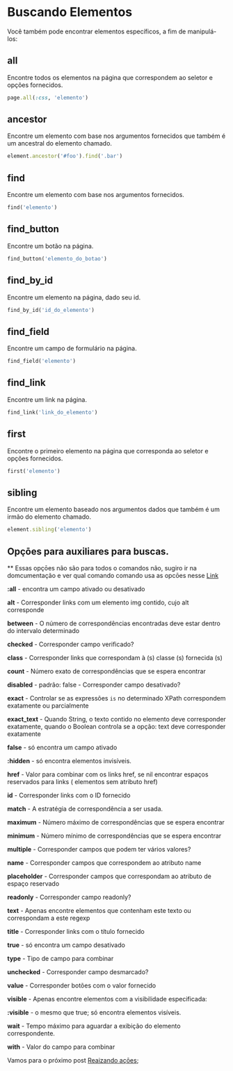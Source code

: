 # Buscando Elementos

Você também pode encontrar elementos específicos, a fim de manipulá-los:

## all

Encontre todos os elementos na página que correspondem ao seletor e opções fornecidos.

```ruby
page.all(:css, 'elemento')
```

## ancestor

Encontre um elemento com base nos argumentos fornecidos que também é um ancestral do elemento chamado.

```ruby
element.ancestor('#foo').find('.bar')
```

## find

Encontre um elemento com base nos argumentos fornecidos.

```ruby
find('elemento')
```

## find_button

Encontre um botão na página.

```ruby
find_button('elemento_do_botao')
```

## find_by_id

Encontre um elemento na página, dado seu id.

```ruby
find_by_id('id_do_elemento')
```

## find_field

Encontre um campo de formulário na página.

```ruby
find_field('elemento')
```

## find_link

Encontre um link na página.

```ruby
find_link('link_do_elemento')
```

## first

Encontre o primeiro elemento na página que corresponda ao seletor e opções fornecidos.

```ruby
first('elemento')
```

## sibling

Encontre um elemento baseado nos argumentos dados que também é um irmão do elemento chamado.

```ruby
element.sibling('elemento')
```

## Opçōes para auxiliares para buscas.

** Essas opçōes não são para todos o comandos não, sugiro ir na domcumentação e ver qual comando comando usa as opcōes nesse [Link](https://www.rubydoc.info/github/teamcapybara/capybara/master/Capybara/Node/Finders)


**:all** - encontra um campo ativado ou desativado

**alt** - Corresponder links com um elemento img contido, cujo alt corresponde

**between** - O número de correspondências encontradas deve estar dentro do intervalo determinado

**checked** - Corresponder campo verificado?

**class** - Corresponder links que correspondam à (s) classe (s) fornecida (s)

**count** - Número exato de correspondências que se espera encontrar

**disabled** - padrão: false - Corresponder campo desativado?

**exact** - Controlar se as expressões `is` no determinado XPath correspondem exatamente ou parcialmente

**exact_text** - Quando String, o texto contido no elemento deve corresponder exatamente, quando o Boolean controla se a opção: text deve corresponder exatamente

**false** - só encontra um campo ativado

**:hidden** - só encontra elementos invisíveis.

**href** - Valor para combinar com os links href, se nil encontrar espaços reservados para links (<a> elementos sem atributo href)

**id** - Corresponder links com o ID fornecido

**match** - A estratégia de correspondência a ser usada.

**maximum** - Número máximo de correspondências que se espera encontrar

**minimum** - Número mínimo de correspondências que se espera encontrar

**multiple** - Corresponder campos que podem ter vários valores?

**name** - Corresponder campos que correspondem ao atributo name

**placeholder** - Corresponder campos que correspondam ao atributo de espaço reservado

**readonly** - Corresponder campo readonly?

**text** - Apenas encontre elementos que contenham este texto ou correspondam a este regexp

**title** - Corresponder links com o título fornecido

**true** - só encontra um campo desativado

**type** - Tipo de campo para combinar

**unchecked** - Corresponder campo desmarcado?

**value** - Corresponder botões com o valor fornecido

**visible** - Apenas encontre elementos com a visibilidade especificada:

**:visible** - o mesmo que true; só encontra elementos visíveis.

**wait** - Tempo máximo para aguardar a exibição do elemento correspondente.

**with** - Valor do campo para combinar

Vamos para o próximo post [Reaizando açōes](https://github.com/brunobatista25/best_archer/blob/master/tests/Capybara/06-realizando_acoes.md);